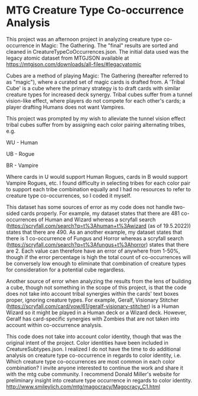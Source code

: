 # MTG Creature Type Co-occurrence Analysis

This project was an afternoon project in analyzing creature type co-occurrence in Magic: The Gathering.
The "final" results are sorted and cleaned in CreatureTypeCoOccurrences.json.
The initial data used was the legacy atomic dataset from MTGJSON available at https://mtgjson.com/downloads/all-files/#legacyatomic

Cubes are a method of playing Magic: The Gathering (hereafter referred to as "magic"), where a curated set of magic cards is drafted from. 
A 'Tribal Cube' is a cube where the primary strategy is to draft cards with similar creature types for increased deck synergy. 
Tribal cubes suffer from a tunnel vision-like effect, where players do not compete for each other's cards; a player drafting Humans does not want Vampires.

This project was prompted by my wish to alleviate the tunnel vision effect tribal cubes suffer from by assigning each color pairing alternating tribes, e.g.

WU - Human

UB - Rogue

BR - Vampire

Where cards in U would support Human Rogues, cards in B would support Vampire Rogues, etc.
I found difficulty in selecting tribes for each color pair to support each tribe combination equally and I had no resources to refer to creature type co-occurrences, so I coded it myself.

This dataset has some sources of error as my code does not handle two-sided cards properly. 
For example, my dataset states that there are 481 co-occurrences of Human and Wizard whereas a scryfall search (https://scryfall.com/search?q=t%3Ahuman+t%3Awizard (as of 19.5.2022)) states that there are 490. 
As an another example, my dataset states that there is 1 co-occurrence of Fungus and Horror whereas a scryfall search (https://scryfall.com/search?q=t%3Afungus+t%3Ahorror) states that there are 2. 
Each value can therefore have an error of anywhere from 1-50%, though if the error percentage is high the total count of co-occurrences will be conversely low enough to eliminate that combination of creature types for consideration for a potential cube regardless.

Another source of error when analyzing the results from the lens of building a cube, though not something in the scope of this project, is that the code does not take into account tribal synergies within the cards' text boxes proper, ignoring creature types. 
For example, Geralf, Visionary Stitcher (https://scryfall.com/card/vow/61/geralf-visionary-stitcher) is a Human Wizard so it might be played in a Human deck or a Wizard deck. 
However, Geralf has card-specific synergies with Zombies that are not taken into account within co-occurrence analysis.

This code does not take into account color identity, though that was the original intent of the project. 
Color identities have been included in CreatureSubtypes.json.
I realized I do not have the time to do additional analysis on creature type co-occurrence in regards to color identity, i.e. Which creature type co-occurrences are
most common in each color combination? 
I invite anyone interested to continue the work and share it with the mtg cube community.
I recommend Donald Miller's website for preliminary insight into creature type occurrence in regards to color identity. 
http://www.smileylich.com/mtg/magocracy/Magocracy_C1.html
